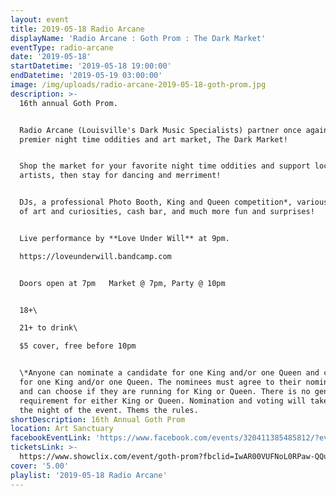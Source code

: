 ```yaml
---
layout: event
title: 2019-05-18 Radio Arcane
displayName: 'Radio Arcane : Goth Prom : The Dark Market'
eventType: radio-arcane
date: '2019-05-18'
startDatetime: '2019-05-18 19:00:00'
endDatetime: '2019-05-19 03:00:00'
image: /img/uploads/radio-arcane-2019-05-18-goth-prom.jpg
description: >-
  16th annual Goth Prom.


  Radio Arcane (Louisville's Dark Music Specialists) partner once again with the
  premier night time oddities and art market, The Dark Market!


  Shop the market for your favorite night time oddities and support local
  artists, then stay for dancing and merriment!


  DJs, a professional Photo Booth, King and Queen competition*, various vendors
  of art and curiosities, cash bar, and much more fun and surprises!


  Live performance by **Love Under Will** at 9pm.  

  https://loveunderwill.bandcamp.com


  Doors open at 7pm   Market @ 7pm, Party @ 10pm


  18+\

  21+ to drink\

  $5 cover, free before 10pm


  \*Anyone can nominate a candidate for one King and/or one Queen and can vote
  for one King and/or one Queen. The nominees must agree to their nomination,
  and can choose if they are running for King or Queen. There is no gender
  requirement for either King or Queen. Nomination and voting will take place
  the night of the event. Thems the rules.
shortDescription: 16th Annual Goth Prom
location: Art Sanctuary
facebookEventLink: 'https://www.facebook.com/events/320411385485812/?event_time_id=320411395485811'
ticketsLink: >-
  https://www.showclix.com/event/goth-prom?fbclid=IwAR00VUFNoL0RPaw-QQu1FUj9YYljq-1ZJzT9PbSQp7H6PUTNpq1GqFQXnes
cover: '5.00'
playlist: '2019-05-18 Radio Arcane'
---
```


